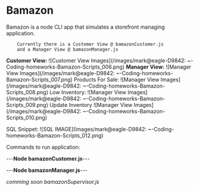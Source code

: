 # Bamazon

Bamazon is a node CLI app that simulates a storefront managing application.

		

		Currently there is a Customer View @ bamazonCustomer.js
		and a Manager View @ bamazonManager.js
		
**Customer View:**
![Customer View Images](/images/mark@eagle-D9842: ~-Coding-homeworks-Bamazon-Scripts_006.png)
**Manager View:**
![Manager View Images](/images/mark@eagle-D9842: ~-Coding-homeworks-Bamazon-Scripts_007.png)
Products For Sale:
![Manager View Images](/images/mark@eagle-D9842: ~-Coding-homeworks-Bamazon-Scripts_008.png)
Low Inventory:
![Manager View Images](/images/mark@eagle-D9842: ~-Coding-homeworks-Bamazon-Scripts_009.png)
Update Inventory
![Manager View Images](/images/mark@eagle-D9842: ~-Coding-homeworks-Bamazon-Scripts_010.png)

SQL Snippet:
	![SQL IMAGE](images/mark@eagle-D9842: ~-Coding-homeworks-Bamazon-Scripts_012.png)

Commands to run application:

---**Node bamazonCustomer.js**---

---**Node bamazonManager.js**---

*comming soon bamazonSupervisor.js*
		



